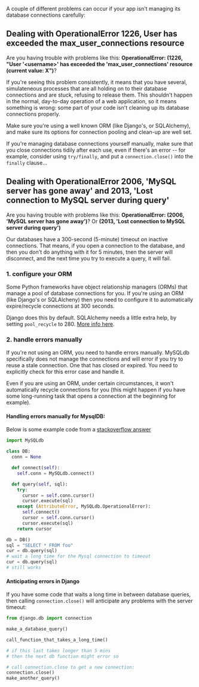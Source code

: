 
<!--
.. title: Managing database connections
.. slug: ManagingDatabaseConnections
.. date: 2015-05-13 14:35:28 UTC+01:00
.. tags:
.. category:
.. link:
.. description:
.. type: text
-->



A couple of different problems can occur if your app isn't managing its database connections carefully: 


## Dealing with OperationalError 1226, User has exceeded the max_user_connections resource


Are you having trouble with problems like this: **OperationalError: (1226, "User '&lt;username&gt;' has exceeded the 'max_user_connections' resource (current value: X")**? 

If you're seeing this problem consistently, it means that you have several,
simulateneous processes that are all holding on to their database connections
and are stuck, refusing to release them. This shouldn't happen in the normal,
day-to-day operation of a web application, so it means something is wrong: some
part of your code isn't cleaning up its database connections properly. 

Make sure you're using a well known ORM (like Django's, or SQLAlchemy), and
make sure its options for connection pooling and clean-up are well set. 

If you're managing database connections yourself manually, make sure that you
close connections tidily after each use, even if there's an error -- for
example, consider using `try/finally`, and put a `connection.close()` into the
`finally` clause... 


## Dealing with OperationalError 2006, 'MySQL server has gone away' and 2013, 'Lost connection to MySQL server during query'

Are you having trouble with problems like this:
**OperationalError: (2006, 'MySQL server has gone away')**? 
Or **(2013, 'Lost connection to MySQL server during query')**

Our databases have a 300-second (5-minute) timeout on inactive connections.
That means, if you open a connection to the database, and then you don't do
anything with it for 5 minutes, tnen the server will disconnect, and the
next time you try to execute a query, it will fail.


### 1. configure your ORM

Some Python frameworks have object relationship managers (ORMs) that manage a
pool of database connections for you. If you're using an ORM (like Django's
or SQLAlcheny) then you need to configure it to automatically expire/recycle
connections at 300 seconds.

Django does this by default.  SQLAlchemy needs a little extra help,
by setting `pool_recycle` to 280.  [More info here](/pages/UsingSQLAlchemywithMySQL/).


### 2. handle errors manually

If you're not using an ORM, you need to handle errors manually. MySQLdb
specifically does not manage the connections and will error if you try to reuse
a stale connection. One that has closed or expired. You need to explicitly
check for this error case and handle it. 

Even if you are using an ORM, under certain circumstances, it won't automatically
recycle connections for you (this might happen if you have some long-running task
that opens a connection at the beginning for example).


#### Handling errors manually for MysqlDB:

Below is some example code from a [stackoverflow answer](//stackoverflow.com/questions/207981/how-to-enable-mysql-client-auto-re-connect-with-mysqldb)

```python
import MySQLdb

class DB:
  conn = None

  def connect(self):
    self.conn = MySQLdb.connect()

  def query(self, sql):
    try:
      cursor = self.conn.cursor()
      cursor.execute(sql)
    except (AttributeError, MySQLdb.OperationalError):
      self.connect()
      cursor = self.conn.cursor()
      cursor.execute(sql)
    return cursor

db = DB()
sql = "SELECT * FROM foo"
cur = db.query(sql)
# wait a long time for the Mysql connection to timeout
cur = db.query(sql)
# still works
```


#### Anticipating errors in Django

If you have some code that waits a long time in between database queries,
then calling `connection.close()` will anticipate any problems with the
server timeout:

```python
from django.db import connection

make_a_database_query()

call_function_that_takes_a_long_time()

# if this last takes longer than 5 mins
# then the next db function might error so

# call connection.close to get a new connection:
connection.close()
make_another_query()
```



